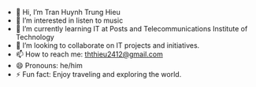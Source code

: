 - 👋 Hi, I’m Tran Huynh Trung Hieu
- 👀 I’m interested in listen to music
- 🌱 I’m currently learning IT at Posts and Telecommunications Institute of Technology
- 💞️ I’m looking to collaborate on IT projects and initiatives.
- 📫 How to reach me: ththieu2412@gmail.com
- 😄 Pronouns: he/him
- ⚡ Fun fact: Enjoy traveling and exploring the world.


